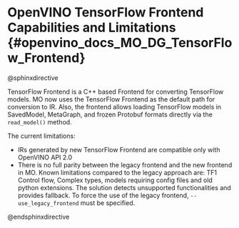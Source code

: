 # OpenVINO TensorFlow Frontend Capabilities and Limitations {#openvino_docs_MO_DG_TensorFlow_Frontend}

@sphinxdirective

TensorFlow Frontend is a C++ based Frontend for converting TensorFlow models. MO now uses the TensorFlow Frontend as the default path for conversion to IR.
Also, the frontend allows loading TensorFlow models in SavedModel, MetaGraph, and frozen Protobuf formats directly via the ``read_model()`` method.

The current limitations:

* IRs generated by new TensorFlow Frontend are compatible only with OpenVINO API 2.0
* There is no full parity between the legacy frontend and the new frontend in MO. Known limitations compared to the legacy approach are:
TF1 Control flow, Complex types, models requiring config files and old python extensions. The solution detects unsupported functionalities and provides fallback.
To force the use of the legacy frontend, ``--use_legacy_frontend`` must be specified.

@endsphinxdirective
